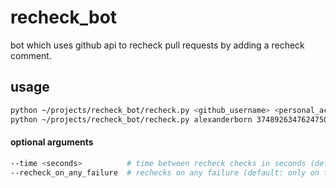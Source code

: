 # recheck_bot
bot which uses github api to recheck pull requests by adding a recheck comment.

## usage
```bash
python ~/projects/recheck_bot/recheck.py <github_username> <personal_access_token> <organization> <repo> <pr_numbers>
python ~/projects/recheck_bot/recheck.py alexanderborn 3748926347624750213754 cc-github.mywebsite.net swp/tools 42 91 34
```
#### optional arguments
```bash
--time <seconds>          # time between recheck checks in seconds (default: 600 seconds)
--recheck_on_any_failure  # rechecks on any failure (default: only on timeout)
```

